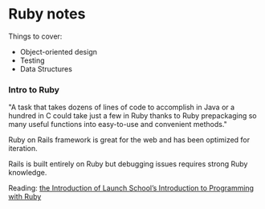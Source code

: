 # Ruby notes

Things to cover: 
- Object-oriented design
- Testing
- Data Structures

### Intro to Ruby

"A task that takes dozens of lines of code to accomplish in Java or a hundred in C could take just a few in Ruby thanks to Ruby prepackaging so many useful functions into easy-to-use and convenient methods."

Ruby on Rails framework is great for the web and has been optimized for iteration.

Rails is built entirely on Ruby but debugging issues requires strong Ruby knowledge.

Reading:
[the Introduction of Launch School’s Introduction to Programming with Ruby](https://launchschool.com/books/ruby/read/introduction)